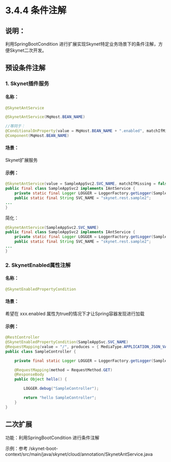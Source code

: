 # 3.4.4 条件注解

## 说明：

利用SpringBootCondition 进行扩展实现Skynet特定业务场景下的条件注解，方便Skynet二次开发。

## 预设条件注解

### 1. Skynet插件服务

#### **名称**：

```java
@SkynetAntService
```

```java
@SkynetAntService(MqHost.BEAN_NAME)

//等同于：
@ConditionalOnProperty(value = MqHost.BEAN_NAME + ".enabled", matchIfMissing = false)
@Component(MqHost.BEAN_NAME)
```

#### **场景**：

Skynet扩展服务

#### **示例**：

```java
@SkynetAntService(value = SampleAppSvc2.SVC_NAME, matchIfMissing = false)
public final class SampleAppSvc2 implements IAntService {
	private static final Logger LOGGER = LoggerFactory.getLogger(SampleAppSvc2.class);
	public static final String SVC_NAME = "skynet.rest.sample2";
...
}
```

简化：

```java
@SkynetAntService(SampleAppSvc2.SVC_NAME)
public final class SampleAppSvc2 implements IAntService {
	private static final Logger LOGGER = LoggerFactory.getLogger(SampleAppSvc2.class);
	public static final String SVC_NAME = "skynet.rest.sample2";
...
}
```

### 2. SkynetEnabled属性注解

#### **名称**：

```java
@SkynetEnabledPropertyCondition
```

#### **场景**：

希望在 xxx.enabled 属性为true的情况下才让Spring容器发现进行加载

#### **示例**：

```java
@RestController
@SkynetEnabledPropertyCondition(SampleAppSvc.SVC_NAME)
@RequestMapping(value = "/", produces = { MediaType.APPLICATION_JSON_VALUE })
public class SampleController {

	private final static Logger LOGGER = LoggerFactory.getLogger(SampleController.class);

	@RequestMapping(method = RequestMethod.GET)
	@ResponseBody
	public Object hello() {

		LOGGER.debug("SampleController");

		return "hello SampleController";
	}
}
```

## 二次扩展

功能：利用SpringBootCondition 进行条件注解

示例：参考 /skynet-boot-context/src/main/java/skynet/cloud/annotation/SkynetAntService.java





